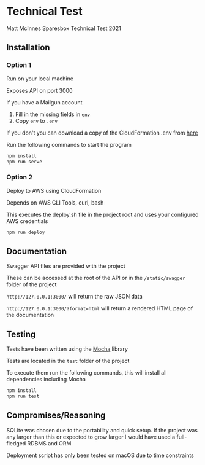 # Technical Test

Matt McInnes Sparesbox Technical Test 2021

## Installation

### Option 1
Run on your local machine

Exposes API on port 3000

If you have a Mailgun account
1. Fill in the missing fields in ```env```
2. Copy ```env``` to ```.env```

If you don't you can download a copy of the CloudFormation .env from [here]()

Run the following commands to start the program

```bash
npm install 
npm run serve
```

### Option 2
Deploy to AWS using CloudFormation

Depends on AWS CLI Tools, curl, bash

This executes the deploy.sh file in the project root and uses your configured AWS credentials

```bash
npm run deploy
```

## Documentation

Swagger API files are provided with the project

These can be accessed at the root of the API or in the ```/static/swagger``` folder of the project

```http://127.0.0.1:3000/``` will return the raw JSON data

```http://127.0.0.1:3000/?format=html``` will return a rendered HTML page of the documentation


## Testing

Tests have been written using the [Mocha](https://mochajs.org/) library

Tests are located in the ```test``` folder of the project

To execute them run the following commands, this will install all dependencies including Mocha

```bash
npm install 
npm run test
```


## Compromises/Reasoning
SQLite was chosen due to the portability and quick setup. If the project was any larger than this or expected to grow larger I would have used a full-fledged RDBMS and ORM

Deployment script has only been tested on macOS due to time constraints

